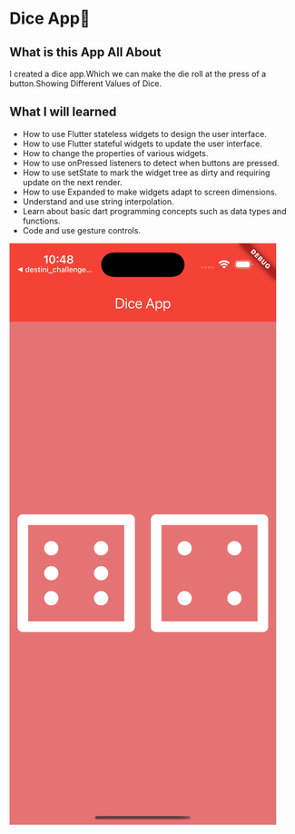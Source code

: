 # Dice App🎲

## What is this App All About 

I created a dice app.Which we can make the die roll at the press of a button.Showing Different Values of Dice.



## What I will learned

- How to use Flutter stateless widgets to design the user interface.
- How to use Flutter stateful widgets to update the user interface.
- How to change the properties of various widgets.
- How to use onPressed listeners to detect when buttons are pressed.
- How to use setState to mark the widget tree as dirty and requiring update on the next render.
- How to use Expanded to make widgets adapt to screen dimensions.
- Understand and use string interpolation.
- Learn about basic dart programming concepts such as data types and functions.
- Code and use gesture controls.



![Screenshot.png](Demo/Screenshot.png)
